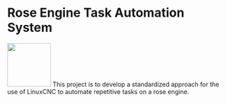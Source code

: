 # Rose Engine Task Automation System
<img src="https://github.com/RichColvin/RETAS/blob/main/Images/RETAS%20Logo%20Black.png" width="100">
This project is to develop a standardized approach for the use of LinuxCNC to automate repetitive tasks on a rose engine.
